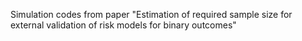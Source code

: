 Simulation codes from paper "Estimation of required sample size for external validation of risk models for binary outcomes"
